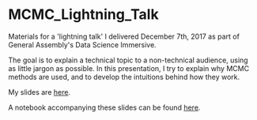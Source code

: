 # MCMC_Lightning_Talk
Materials for a 'lightning talk' I delivered December 7th, 2017 as part of General Assembly's Data Science Immersive.

The goal is to explain a technical topic to a non-technical audience, using as little jargon as possible. In this presentation, I try to explain why MCMC methods are used, and to develop the intuitions behind how they work. 

My slides are [here](https://docs.google.com/presentation/d/1LLjHTXjAWcjcx4af9NpVCZFhR5r8KxBMQq7gb4iSqig/edit?usp=sharing). 

A notebook accompanying these slides can be found [here](https://github.com/bpshaver/MCMC_Lightning_Talk/blob/master/MCMC_Lightning_Talk.ipynb).